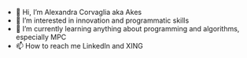- 👋 Hi, I’m Alexandra Corvaglia aka Akes
- 👀 I’m interested in innovation and programmatic skills
- 🌱 I’m currently learning anything about programming and algorithms, especially MPC
- 📫 How to reach me LinkedIn and XING

<!---
Akes94/Akes94 is a ✨ special ✨ repository because its `README.md` (this file) appears on your GitHub profile.
You can click the Preview link to take a look at your changes.
--->
